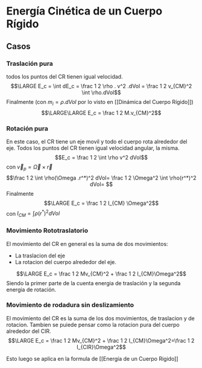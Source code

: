 # Energía Cinética de un Cuerpo Rígido
## Casos
### Traslación pura
todos los puntos del CR tienen igual velocidad.
$$\LARGE E_c = \int dE_c = \frac 1 2 \rho . v^2 .dVol = \frac 1 2 v_{CM}^2 \int \rho.dVol$$
Finalmente (con $m_i=\rho.dVol$ por lo visto en [[Dinámica del Cuerpo Rígido]])
$$\LARGE\LARGE E_c = \frac 1 2 M.v_{CM}^2$$

### Rotación pura
En este caso, el CR tiene un eje movil y todo el cuerpo rota alrededor del eje. Todos los puntos del CR tienen igual velocidad angular, la misma.
$$E_c = \frac 1 2 \int \rho v^2 dVol$$
con $\vec v_p = \vec \Omega \times \vec r$
$$\frac 1 2 \int \rho(\Omega .r^*)^2 dVol= \frac 1 2 \Omega^2 \int \rho(r^*)^2 dVol= $$
Finalmente
$$\LARGE E_c = \frac 1 2 I_{CM} \Omega^2$$ con $I_{CM} = \int \rho (r^*)^2 dVol$

### Movimiento Rototraslatorio
El movimiento del CR en general es la suma de dos movimientos:
- La traslacion del eje 
- La rotacion del cuerpo alrededor del eje.

$$\LARGE E_c = \frac 1 2 Mv_{CM}^2 + \frac 1 2 I_{CM}\Omega^2$$
Siendo la primer parte de la cuenta energia de traslación y la segunda energia de rotación.


### Movimiento de rodadura sin deslizamiento
El movimiento del CR es la suma de los dos movimientos, de traslacion y de rotacion.
Tambien se puiede pensar como la rotacion pura del cuerpo alrededor del CIR.
$$\LARGE E_c = \frac 1 2 Mv_{CM}^2 + \frac 1 2 I_{CM}\Omega^2=\frac 1 2 I_{CIR}\Omega^2$$

Esto luego se aplica en la formula de [[Energía de un Cuerpo Rigido]]
